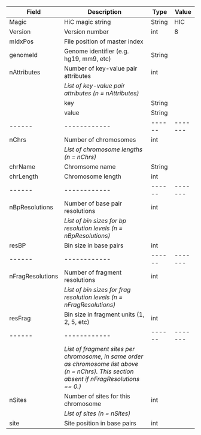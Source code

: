 |Field | Description |	Type | Value |
|------|------------|------|-------|
|Magic|HiC magic string|String|HIC|
|Version|Version number|int|8|
|mIdxPos|File position of master index|||
|genomeId|	Genome identifier (e.g. hg19, mm9, etc)|	String||	
|nAttributes	|Number of key-value pair attributes|	int||	
||*List of key-value pair attributes (n = nAttributes)*||
||key	|	String	||
||value|		String||	
|------|------------|------|-------|
|nChrs|	Number of chromosomes|int||		
||*List of chromosome lengths (n = nChrs)*||
|chrName	|Chromsome name	|String||	
|chrLength|	Chromosome length |	int	||
|------|------------|------|-------|
|nBpResolutions	|Number of base pair resolutions|	int||	
||*List of bin sizes for bp resolution levels (n = nBpResolutions)*||
|resBP	|Bin size in base pairs	|int||	
|------|------------|------|-------|
|nFragResolutions	|Number of fragment resolutions	|int||	
||*List of bin sizes for frag resolution levels (n = nFragResolutions)*||
|resFrag	|Bin size in fragment units (1, 2, 5, etc)|	int||	
|------|------------|------|-------|
||*List of fragment sites per chromosome, in same order as chromosome list above (n = nChrs).  This section absent if nFragResolutions == 0.)*||
|nSites|	Number of sites for this chromosome|	int||	
||*List of sites (n = nSites)*||
|site|	Site position in base pairs|	int||	

